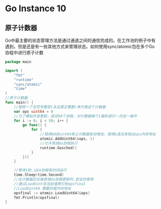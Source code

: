 # Go Instance 10

<!--more-->
## 原子计数器
Go中最主要的状态管理方法是通过通道之间的通信完成的。在工作池的例子中有遇到，但是还是有一些其他方式来管理状态。如何使用sync/atomic包在多个Go协程中进行原子计数
```go
package main

import (
	"fmt"
	"runtime"
	"sync/atomic"
	"time"
)
//原子计数器
func main() {
	//使用一个无符号整型(永远是正整数)来代表这个计数器
	var ops uint64 = 0
	//为了模拟并发更新，启动50个协程，对计数器每个1毫秒进行一次加一操作
	for i := 0; i < 50; i++ {
		go func() {
			for {
				//使用AddUint64来让计数器自动增加，使用&语法来抛出ops内存地址
				atomic.AddUint64(&ops, 1)
				//允许其他Go协程执行
				runtime.Gosched()
			}
		}()
	}

	//等待1秒,让Go协程有时间运行
	time.Sleep(time.Second)
	//在计数器还在被其他Go协程更新时,安全的使用
	//通过LoadUint将当前值拷贝到opsfinal
	//LoadUint64 需要的是内存地址
	opsfinal := atomic.LoadUint64(&ops)
	fmt.Println(opsfinal)
}
```
